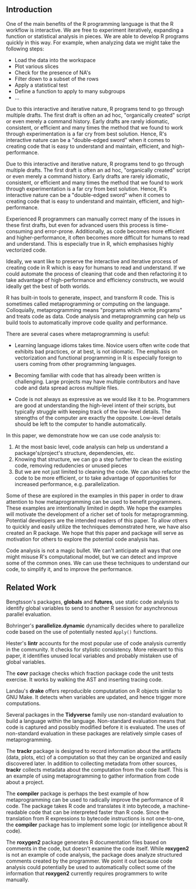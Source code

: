 ## Introduction

One of the main benefits of the R programming language is that the R
workflow is interactive. We are free to experiment iteratively,
expanding a function or statistical analysis in pieces. We are able to
develop R programs quickly in this way. For example, when analyzing
data we might take the following steps:

- Load the data into the workspace
- Plot various slices
- Check for the presence of NA's
- Filter down to a subset of the rows
- Apply a statistical test
- Define a function to apply to many subgroups
- ...

Due to this interactive and iterative nature, R programs tend to go
through multiple drafts. The first draft is often an ad hoc,
"organically created" script or even merely a command history. Early
drafts are rarely idiomatic, consistent, or efficient and many times
the method that we found to work through experimentation is a far cry
from best solution. Hence, R's interactive nature can be a
"double-edged sword" when it comes to creating code that is easy to
understand and maintain, efficient, and high-performance.

Due to this interactive and
iterative nature, R programs tend to go through multiple drafts. The
first draft is often an ad hoc, "organically created" script or even
merely a command history. Early drafts are rarely idiomatic,
consistent, or efficient and many times the method that we found to
work through experimentation is a far cry from best solution. Hence,
R's interactive nature can be a "double-edged sword" when it comes to
creating code that is easy to understand and maintain, efficient, and
high-performance.

Experienced R programmers can manually correct many of the issues in
these first drafts, but even for advanced users this process is
time-consuming and error-prone. Additionally, as code becomes more
efficient and higher-performance, it often becomes more difficult for
humans to read and understand. This is especially true in R, which
emphasises highly vectorized code.

Ideally, we want like to preserve the interactive and iterative
process of creating code in R which is easy for humans to read and
understand. If we could automate the process of cleaning that code and
then refactoring it to take advantage of high-performance and efficiency
constructs, we would ideally get the best of both worlds.

R has built-in tools to generate, inspect, and transform R code. This
is sometimes called metaprogramming or computing on the
language. Colloquially, metaprogramming means "programs which write
programs" and treats code as data. Code analysis and metaprogramming
can help us build tools to automatically improve code quality and performance.

<!--

Metaprogramming has received relatively little attention within the R
community. One exception is the __lintr__ package, which checks code for
stylistic and semantic issues. __lintr__ is an example of successful and
practical use of metaprogramming. While __lintr__ only analyzes code, we can go
further by actually modifying the code programmatically. At present, few
packages are available to do this.

-->

There are several cases where metaprogramming is useful:

*   Learning language idioms takes time. Novice users often write code that
    exhibits bad practices, or at best, is not idiomatic. The emphasis on
    vectorization and functional programming in R is especially foreign to
    users coming from other programming languages.

*   Becoming familiar with code that has already been written is challenging.
    Large projects may have multiple contributors and have code and data spread
    across multiple files.

*   Code is not always as expressive as we would like it to be. Programmers are
    good at understanding the high-level intent of their scripts, but typically
    struggle with keeping track of the low-level details. The strengths of the
    computer are exactly the opposite. Low-level details should be left to the
    computer to handle automatically.

In this paper, we demonstrate how we can use code analysis to:

  1. At the most basic level, code analysis can help us understand a
     package's/project's structure, dependencies, etc.
  2. Knowing that structure, we can go a step further to clean the
     existing code, removing redudencies or unused pieces
  3. But we are not just limited to cleaning the code. We can also
     refactor the code to be more efficient, or to take advantage of
     opportunities for increased performance, e.g. parallelization.

Some of these are explored in the examples in this paper in order to
draw attention to how metaprogramming can be used to benefit
programmers. These examples are intentionally limited in depth. We
hope the examples will motivate the development of a richer set of
tools for metaprogramming. Potential developers are the intended
readers of this paper. To allow others to quickly and easily utilize
the techniques demonstrated here, we have also created an R
package. We hope that this paper and package will serve as motivation
for others to explore the potential code analysis has.

Code analysis is not a magic bullet. We can't anticipate all ways that one
might misuse R's computational model, but we can detect and improve some of
the common ones. We can use these techniques to understand our code, to
simplify it, and to improve the performance.


## Related Work

Bengtsson's packages, __globals__ and __futures__, use static code analysis
to identify global variables to send to another R session for asynchronous
parallel evaluation.

Bohringer's __parallelize.dynamic__ dynamically decides where to
parallelize code based on the use of potentially nested `Apply()` functions.

Hester's __lintr__ accounts for the most popular use of code analysis
currently in the community. It checks for stylistic consistency. More
relevant to this paper, it identifies unused local variables and probably
mistaken use of global variables.

The __covr__ package checks which fraction package code the unit tests
exercise. It works by walking the AST and inserting tracing code.

Landau's __drake__ offers reproducible computatation on R objects similar to
GNU Make. It detects when variables are updated, and hence trigger more
computations.

Several packages in the __Tidyverse__ family use non-standard evaluation to
build a language within the language. Non-standard evaluation means that code
is captured and possibly modified before it is evaluated. The uses of
non-standard evaluation in these packages are relatively simple cases of
metaprogramming.

The __trackr__ package is designed to record information about the artifacts
(data, plots, etc) of a computation so that they can be organized and easily
discovered later. In addition to collecting metadata from other sources,
__trackr__ collects metadata about the computation from the code itself. This
is an example of using metaprogramming to gather information from code about a
project.

The __compiler__ package is perhaps the best example of how metaprogramming can
be used to radically improve the performance of R code. The package takes R
code and translates it into bytecode, a machine-readable code that can be
interpreted faster than R code. Since the translation from R expressions to
bytecode instructions is not one-to-one, the __compiler__ package has to
implement some logic (or intelligence about R code).

The __roxygen2__ package generates R documentation files based on comments in
the code, but doesn't examine the code itself. While __roxygen2__ is not an
example of code analysis, the package does analyze structured comments created
by the programmer. We point it out because code analysis could potentially be
used to automatically collect some of the information that __roxygen2__
currently requires programmers to write manually.
